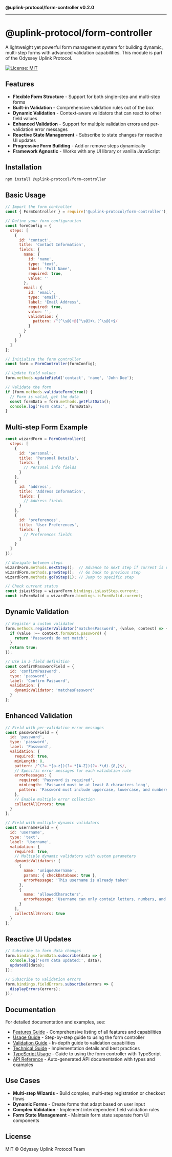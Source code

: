 **@uplink-protocol/form-controller v0.2.0**

***

# @uplink-protocol/form-controller

A lightweight yet powerful form management system for building dynamic, multi-step forms with advanced validation capabilities. This module is part of the Odyssey Uplink Protocol.

[![License: MIT](https://img.shields.io/badge/License-MIT-blue.svg)](https://opensource.org/licenses/MIT)

## Features

- **Flexible Form Structure** - Support for both single-step and multi-step forms
- **Built-in Validation** - Comprehensive validation rules out of the box
- **Dynamic Validation** - Context-aware validators that can react to other field values
- **Enhanced Validation** - Support for multiple validation errors and per-validation error messages
- **Reactive State Management** - Subscribe to state changes for reactive UI updates
- **Progressive Form Building** - Add or remove steps dynamically
- **Framework Agnostic** - Works with any UI library or vanilla JavaScript

## Installation

```bash
npm install @uplink-protocol/form-controller
```

## Basic Usage

```javascript
// Import the form controller
const { FormController } = require('@uplink-protocol/form-controller');

// Define your form configuration
const formConfig = {
  steps: [
    {
      id: 'contact',
      title: 'Contact Information',
      fields: {
        name: {
          id: 'name',
          type: 'text',
          label: 'Full Name',
          required: true,
          value: ''
        },
        email: {
          id: 'email',
          type: 'email',
          label: 'Email Address',
          required: true,
          value: '',
          validation: {
            pattern: /^[^\s@]+@[^\s@]+\.[^\s@]+$/
          }
        }
      }
    }
  ]
};

// Initialize the form controller
const form = FormController(formConfig);

// Update field values
form.methods.updateField('contact', 'name', 'John Doe');

// Validate the form
if (form.methods.validateForm(true)) {
  // Form is valid, get the data
  const formData = form.methods.getFlatData();
  console.log('Form data:', formData);
}
```

## Multi-step Form Example

```javascript
const wizardForm = FormController({
  steps: [
    {
      id: 'personal',
      title: 'Personal Details',
      fields: {
        // Personal info fields
      }
    },
    {
      id: 'address',
      title: 'Address Information',
      fields: {
        // Address fields
      }
    },
    {
      id: 'preferences',
      title: 'User Preferences',
      fields: {
        // Preferences fields
      }
    }
  ]
});

// Navigate between steps
wizardForm.methods.nextStep();  // Advance to next step if current is valid
wizardForm.methods.prevStep();  // Go back to previous step
wizardForm.methods.goToStep(1); // Jump to specific step

// Check current status
const isLastStep = wizardForm.bindings.isLastStep.current;
const isFormValid = wizardForm.bindings.isFormValid.current;
```

## Dynamic Validation

```javascript
// Register a custom validator
form.methods.registerValidator('matchesPassword', (value, context) => {
  if (value !== context.formData.password) {
    return 'Passwords do not match';
  }
  return true;
});

// Use in a field definition
const confirmPasswordField = {
  id: 'confirmPassword',
  type: 'password',
  label: 'Confirm Password',
  validation: {
    dynamicValidator: 'matchesPassword'
  }
};
```

## Enhanced Validation

```javascript
// Field with per-validation error messages
const passwordField = {
  id: 'password',
  type: 'password',
  label: 'Password',
  validation: {
    required: true,
    minLength: 8,
    pattern: /^(?=.*[a-z])(?=.*[A-Z])(?=.*\d).{8,}$/,
    // Specific error messages for each validation rule
    errorMessages: {
      required: 'Password is required',
      minLength: 'Password must be at least 8 characters long',
      pattern: 'Password must include uppercase, lowercase, and numbers'
    },
    // Enable multiple error collection
    collectAllErrors: true
  }
};

// Field with multiple dynamic validators
const usernameField = {
  id: 'username',
  type: 'text',
  label: 'Username',
  validation: {
    required: true,
    // Multiple dynamic validators with custom parameters
    dynamicValidators: [
      {
        name: 'uniqueUsername', 
        params: { checkDatabase: true },
        errorMessage: 'This username is already taken'
      },
      {
        name: 'allowedCharacters',
        errorMessage: 'Username can only contain letters, numbers, and underscores'
      }
    ],
    collectAllErrors: true
  }
};
```

## Reactive UI Updates

```javascript
// Subscribe to form data changes
form.bindings.formData.subscribe(data => {
  console.log('Form data updated:', data);
  updateUI(data);
});

// Subscribe to validation errors
form.bindings.fieldErrors.subscribe(errors => {
  displayErrors(errors);
});
```

## Documentation

For detailed documentation and examples, see:

- [Features Guide](_media/features-guide.md) - Comprehensive listing of all features and capabilities
- [Usage Guide](_media/usage-guide.md) - Step-by-step guide to using the form controller
- [Validation Guide](_media/validation-guide.md) - In-depth guide to validation capabilities
- [Technical Guide](_media/technical-guide.md) - Implementation details and best practices
- [TypeScript Usage](_media/typescript-usage.md) - Guide to using the form controller with TypeScript
- [API Reference](_media/README.md) - Auto-generated API documentation with types and examples

## Use Cases

- **Multi-step Wizards** - Build complex, multi-step registration or checkout flows
- **Dynamic Forms** - Create forms that adapt based on user input
- **Complex Validation** - Implement interdependent field validation rules
- **Form State Management** - Maintain form state separate from UI components

## License

MIT © Odyssey Uplink Protocol Team
